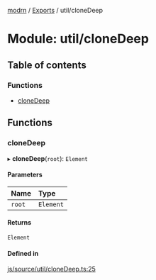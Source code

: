 [modrn](../README.md) / [Exports](../modules.md) / util/cloneDeep

# Module: util/cloneDeep

## Table of contents

### Functions

- [cloneDeep](util_cloneDeep.md#clonedeep)

## Functions

### cloneDeep

▸ **cloneDeep**(`root`): `Element`

#### Parameters

| Name | Type |
| :------ | :------ |
| `root` | `Element` |

#### Returns

`Element`

#### Defined in

[js/source/util/cloneDeep.ts:25](https://github.com/alexbfr/modrn/blob/e23b9e9/modrn.ts/js/source/util/cloneDeep.ts#L25)
